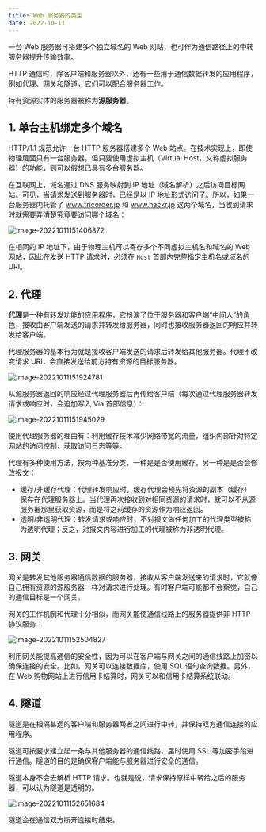 ```yaml
---
title: Web 服务器的类型
date: 2022-10-11
---
```


一台 Web 服务器可搭建多个独立域名的 Web 网站，也可作为通信路径上的中转服务器提升传输效率。

HTTP 通信时，除客户端和服务器以外，还有一些用于通信数据转发的应用程序，例如代理、网关和隧道，它们可以配合服务器工作。

持有资源实体的服务器被称为**源服务器**。

## 1. 单台主机绑定多个域名

HTTP/1.1 规范允许一台 HTTP 服务器搭建多个 Web 站点。在技术实现上，即使物理层面只有一台服务器，但只要使用虚拟主机（Virtual Host，又称虚拟服务器）的功能，则可以假想已具有多台服务器。

在互联网上，域名通过 DNS 服务映射到 IP 地址（域名解析）之后访问目标网站。可见，当请求发送到服务器时，已经是以 IP 地址形式访问了。所以，如果一台服务器内托管了 www.tricorder.jp 和 www.hackr.jp 这两个域名，当收到请求时就需要弄清楚究竟要访问哪个域名：

![image-20221011151406872](https://figure-bed.chua-n.com/杂技/计算机网络/image-20221011151406872.png)

在相同的 IP 地址下，由于物理主机可以寄存多个不同虚拟主机名和域名的 Web 网站，因此在发送 HTTP 请求时，必须在 `Host` 首部内完整指定主机名或域名的 URI。

## 2. 代理

**代理**是一种有转发功能的应用程序，它扮演了位于服务器和客户端“中间人”的角色，接收由客户端发送的请求并转发给服务器，同时也接收服务器返回的响应并转发给客户端。

代理服务器的基本行为就是接收客户端发送的请求后转发给其他服务器。代理不改变请求 URI，会直接发送给前方持有资源的目标服务器。

![image-20221011151924781](https://figure-bed.chua-n.com/杂技/计算机网络/image-20221011151924781.png)

从源服务器返回的响应经过代理服务器后再传给客户端（每次通过代理服务器转发请求或响应时，会追加写入 Via 首部信息）：

![image-20221011151945029](https://figure-bed.chua-n.com/杂技/计算机网络/image-20221011151945029.png)

使用代理服务器的理由有：利用缓存技术减少网络带宽的流量，组织内部针对特定网站的访问控制，获取访问日志等等。

代理有多种使用方法，按两种基准分类，一种是是否使用缓存，另一种是是否会修改报文：

- 缓存/非缓存代理：代理转发响应时，缓存代理会预先将资源的副本（缓存）保存在代理服务器上。当代理再次接收到对相同资源的请求时，就可以不从源服务器那里获取资源，而是将之前缓存的资源作为响应返回。
- 透明/非透明代理：转发请求或响应时，不对报文做任何加工的代理类型被称为透明代理；反之，对报文内容进行加工的代理被称为非透明代理。

## 3. 网关

网关是转发其他服务器通信数据的服务器，接收从客户端发送来的请求时，它就像自己拥有资源的源服务器一样对请求进行处理。有时客户端可能都不会察觉，自己的通信目标是一个网关。

网关的工作机制和代理十分相似，而网关能使通信线路上的服务器提供非 HTTP 协议服务：

![image-20221011152504827](https://figure-bed.chua-n.com/杂技/计算机网络/image-20221011152504827.png)

利用网关能提高通信的安全性，因为可以在客户端与网关之间的通信线路上加密以确保连接的安全。比如，网关可以连接数据库，使用 SQL 语句查询数据。另外，在 Web 购物网站上进行信用卡结算时，网关可以和信用卡结算系统联动。

## 4. 隧道

隧道是在相隔甚远的客户端和服务器两者之间进行中转，并保持双方通信连接的应用程序。

隧道可按要求建立起一条与其他服务器的通信线路，届时使用 SSL 等加密手段进行通信。隧道的目的是确保客户端能与服务器进行安全的通信。

隧道本身不会去解析 HTTP 请求。也就是说，请求保持原样中转给之后的服务器，可以认为隧道是透明的。

![image-20221011152651684](https://figure-bed.chua-n.com/杂技/计算机网络/image-20221011152651684.png)

隧道会在通信双方断开连接时结束。